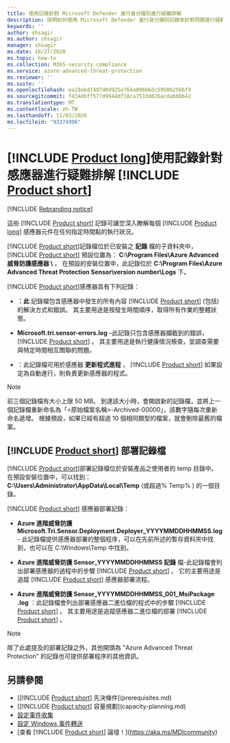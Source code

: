 ```yaml
---
title: 使用記錄針對 Microsoft Defender 進行身分識別進行疑難排解
description: 說明如何使用 Microsoft Defender 進行身分識別記錄來針對問題進行疑難排解
keywords: ''
author: shsagir
ms.author: shsagir
manager: shsagir
ms.date: 10/27/2020
ms.topic: how-to
ms.collection: M365-security-compliance
ms.service: azure-advanced-threat-protection
ms.reviewer: ''
ms.suite: ''
ms.openlocfilehash: ea19abd7497d0d925e764a80666dc595862566f9
ms.sourcegitcommit: f434dbff577d9944df18ca7533d026acdab0bb42
ms.translationtype: MT
ms.contentlocale: zh-TW
ms.lasthandoff: 11/03/2020
ms.locfileid: "93274996"
---
```

# <a name="troubleshooting-product-long-sensor-using-the-product-short-logs"></a>[!INCLUDE [Product long](includes/product-long.md)]使用記錄針對感應器進行疑難排解 [!INCLUDE [Product short](includes/product-short.md)]

[!INCLUDE [Rebranding notice](includes/rebranding.md)]

這些 [!INCLUDE [Product short](includes/product-short.md)] 記錄可讓您深入瞭解每個 [!INCLUDE [Product long](includes/product-long.md)] 感應器元件在任何指定時間點的執行狀況。

[!INCLUDE [Product short](includes/product-short.md)]記錄檔位於已安裝之 **記錄** 檔的子資料夾中， [!INCLUDE [Product short](includes/product-short.md)] 預設位置為： **C:\Program Files\Azure Advanced 威脅防護感應器 \\** 。 在預設的安裝位置中，此記錄位於 **C:\Program Files\Azure Advanced Threat Protection Sensor\version number\Logs** 下。

[!INCLUDE [Product short](includes/product-short.md)]感應器具有下列記錄：

- **：此** 記錄檔包含感應器中發生的所有內容 [!INCLUDE [Product short](includes/product-short.md)] (包括) 的解決方式和錯誤。 其主要用途是按發生時間順序，取得所有作業的整體狀態。

- **Microsoft.tri.sensor-errors.log** –此記錄只包含感應器攔截到的錯誤， [!INCLUDE [Product short](includes/product-short.md)] 。 其主要用途是執行健康情況檢查，並調查需要與特定時間相互關聯的問題。

- ：此記錄檔可用於感應器 **更新程式進程** ， [!INCLUDE [Product short](includes/product-short.md)] 如果設定為自動進行，則負責更新感應器的程式。

> [!NOTE]
> 前三個記錄檔有大小上限 50 MB。 到達該大小時，會開啟新的記錄檔，並將上一個記錄檔重新命名為「&lt;原始檔案名稱&gt;-Archived-00000」，該數字隨每次重新命名遞增。 根據預設，如果已經有超過 10 個相同類型的檔案，就會刪除最舊的檔案。

## <a name="product-short-deployment-logs"></a>[!INCLUDE [Product short](includes/product-short.md)] 部署記錄檔

[!INCLUDE [Product short](includes/product-short.md)]部署記錄檔位於安裝產品之使用者的 temp 目錄中。 在預設安裝位置中，可以找到： **C:\Users\Administrator\AppData\Local\Temp** (或超過% Temp% ) 的一個目錄。

[!INCLUDE [Product short](includes/product-short.md)] 感應器部署記錄：

- **Azure 進階威脅防護 Microsoft.Tri.Sensor.Deployment.Deployer_YYYYMMDDHHMMSS.log** - 此記錄檔提供感應器部署的整個程序，可以在先前所述的暫存資料夾中找到，也可以在 C:\Windows\Temp 中找到。

- **Azure 進階威脅防護 Sensor_YYYYMMDDHHMMSS 記錄** 檔-此記錄檔會列出部署感應器的過程中的步驟 [!INCLUDE [Product short](includes/product-short.md)] 。 它的主要用途是追蹤 [!INCLUDE [Product short](includes/product-short.md)] 感應器部署流程。

- **Azure 進階威脅防護 Sensor_YYYYMMDDHHMMSS_001_MsiPackage .log** ：此記錄檔會列出部署感應器二進位檔的程式中的步驟 [!INCLUDE [Product short](includes/product-short.md)] 。 其主要用途是追蹤感應器二進位檔的部署 [!INCLUDE [Product short](includes/product-short.md)] 。

> [!NOTE]
> 除了此處提及的部署記錄之外，其他開頭為 "Azure Advanced Threat Protection" 的記錄也可提供部署程序的其他資訊。

## <a name="see-also"></a>另請參閱

- [[!INCLUDE [Product short](includes/product-short.md)] 先決條件](prerequisites.md)
- [[!INCLUDE [Product short](includes/product-short.md)] 容量規劃](capacity-planning.md)
- [設定事件收集](configure-event-collection.md)
- [設定 Windows 事件轉送](configure-event-forwarding.md)
- [查看 [!INCLUDE [Product short](includes/product-short.md)] 論壇！](https://aka.ms/MDIcommunity)
